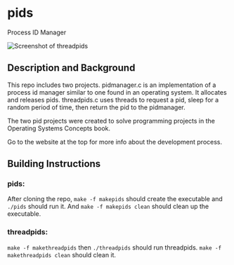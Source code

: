 # pids
Process ID Manager

![Screenshot of threadpids](http://www.josephcmontgomery.com/uploads/4/5/8/3/45834621/6284638_orig.png)

## Description and Background
This repo includes two projects. pidmanager.c is an implementation of a process id manager similar to one found in an operating system. 
It allocates and releases pids. threadpids.c uses threads to request a pid, sleep for a random period of time, then return the pid to the pidmanager.

The two pid projects were created to solve programming projects in the Operating Systems Concepts book.

Go to the website at the top for more info about the development process.

## Building Instructions
### pids:
  
  After cloning the repo, `make -f makepids` should create the executable and `./pids` should run it. 
  And `make -f makepids clean` should clean up the executable.
  
### threadpids:
  
  `make -f makethreadpids` then `./threadpids` should run threadpids. `make -f makethreadpids clean` should clean it.
